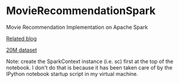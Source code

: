 # MovieRecommendationSpark

Movie Recommendation Implementation on Apache Spark

[Related blog](http://nathanlvzs.github.io/blog/Movie-Recommendation-on-Apache-Spark.html)

[20M dataset](http://grouplens.org/datasets/movielens/20m/)

Note: create the SparkContext instance (i.e. sc) first at the top of the notebook. I don't do that is because it has been taken care of by the IPython notebook startup script in my virtual machine. 
